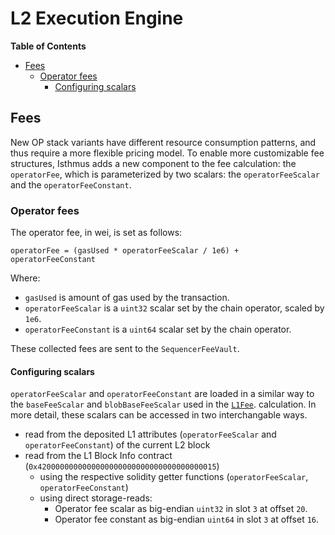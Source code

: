 # L2 Execution Engine

<!-- START doctoc generated TOC please keep comment here to allow auto update -->
<!-- DON'T EDIT THIS SECTION, INSTEAD RE-RUN doctoc TO UPDATE -->
**Table of Contents**

- [Fees](#fees)
  - [Operator fees](#operator-fees)
    - [Configuring scalars](#configuring-scalars)

<!-- END doctoc generated TOC please keep comment here to allow auto update -->

## Fees

New OP stack variants have different resource consumption patterns, and thus require a more flexible
pricing model. To enable more customizable fee structures, Isthmus adds a new component to the fee
calculation: the `operatorFee`, which is parameterized by two scalars: the `operatorFeeScalar`
and the `operatorFeeConstant`.

### Operator fees

The operator fee, in wei, is set as follows:

`operatorFee = (gasUsed * operatorFeeScalar / 1e6) + operatorFeeConstant`

Where:

- `gasUsed` is amount of gas used by the transaction.
- `operatorFeeScalar` is a `uint32` scalar set by the chain operator, scaled by `1e6`.
- `operatorFeeConstant` is a `uint64` scalar set by the chain operator.

These collected fees are sent to the `SequencerFeeVault`.

#### Configuring scalars

`operatorFeeScalar` and `operatorFeeConstant` are loaded in a similar way to the `baseFeeScalar` and
`blobBaseFeeScalar` used in the [`L1Fee`](../../protocol/exec-engine.md#ecotone-l1-cost-fee-changes-eip-4844-da).
calculation. In more detail, these scalars can be accessed in two interchangable ways.

- read from the deposited L1 attributes (`operatorFeeScalar` and `operatorFeeConstant`) of the current L2 block
- read from the L1 Block Info contract (`0x4200000000000000000000000000000000000015`)
  - using the respective solidity getter functions (`operatorFeeScalar`, `operatorFeeConstant`)
  - using direct storage-reads:
    - Operator fee scalar as big-endian `uint32` in slot `3` at offset `20`.
    - Operator fee constant as big-endian `uint64` in slot `3` at offset `16`.

